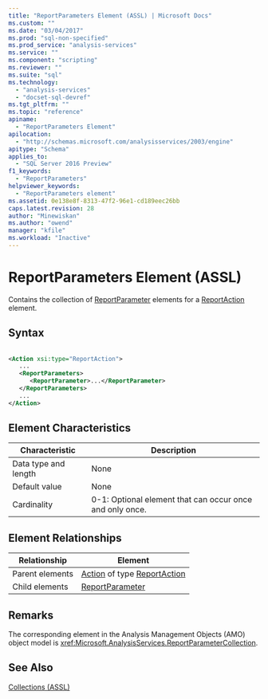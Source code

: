 ```yaml
---
title: "ReportParameters Element (ASSL) | Microsoft Docs"
ms.custom: ""
ms.date: "03/04/2017"
ms.prod: "sql-non-specified"
ms.prod_service: "analysis-services"
ms.service: ""
ms.component: "scripting"
ms.reviewer: ""
ms.suite: "sql"
ms.technology: 
  - "analysis-services"
  - "docset-sql-devref"
ms.tgt_pltfrm: ""
ms.topic: "reference"
apiname: 
  - "ReportParameters Element"
apilocation: 
  - "http://schemas.microsoft.com/analysisservices/2003/engine"
apitype: "Schema"
applies_to: 
  - "SQL Server 2016 Preview"
f1_keywords: 
  - "ReportParameters"
helpviewer_keywords: 
  - "ReportParameters element"
ms.assetid: 0e138e8f-8313-47f2-96e1-cd189eec26bb
caps.latest.revision: 28
author: "Minewiskan"
ms.author: "owend"
manager: "kfile"
ms.workload: "Inactive"
---
```

# ReportParameters Element (ASSL)
  Contains the collection of [ReportParameter](../../../analysis-services/scripting/objects/reportparameter-element-assl.md) elements for a [ReportAction](../../../analysis-services/scripting/data-type/reportaction-data-type-assl.md) element.  
  
## Syntax  
  
```xml  
  
<Action xsi:type="ReportAction">  
   ...  
   <ReportParameters>  
      <ReportParameter>...</ReportParameter>  
   </ReportParameters>  
   ...  
</Action>  
```  
  
## Element Characteristics  
  
|Characteristic|Description|  
|--------------------|-----------------|  
|Data type and length|None|  
|Default value|None|  
|Cardinality|0-1: Optional element that can occur once and only once.|  
  
## Element Relationships  
  
|Relationship|Element|  
|------------------|-------------|  
|Parent elements|[Action](../../../analysis-services/scripting/objects/action-element-assl.md) of type [ReportAction](../../../analysis-services/scripting/data-type/reportaction-data-type-assl.md)|  
|Child elements|[ReportParameter](../../../analysis-services/scripting/objects/reportparameter-element-assl.md)|  
  
## Remarks  
 The corresponding element in the Analysis Management Objects (AMO) object model is <xref:Microsoft.AnalysisServices.ReportParameterCollection>.  
  
## See Also  
 [Collections &#40;ASSL&#41;](../../../analysis-services/scripting/collections/collections-assl.md)  
  
  
